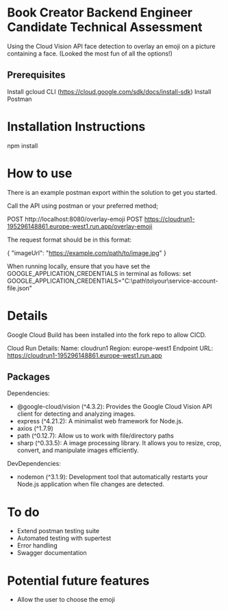 # Book Creator Backend Engineer Candidate Technical Assessment

Using the Cloud Vision API face detection to overlay an emoji on a picture containing a face. (Looked the most fun of all the options!)

## Prerequisites

Install gcloud CLI (https://cloud.google.com/sdk/docs/install-sdk)
Install Postman

# Installation Instructions

npm install

# How to use

There is an example postman export within the solution to get you started.

Call the API using postman or your preferred method;

POST http://localhost:8080/overlay-emoji
POST https://cloudrun1-195296148861.europe-west1.run.app/overlay-emoji

The request format should be in this format:

{
"imageUrl": "https://example.com/path/to/image.jpg"
}

When running locally, ensure that you have set the GOOGLE_APPLICATION_CREDENTIALS in terminal as follows:
set GOOGLE_APPLICATION_CREDENTIALS="C:\path\to\your\service-account-file.json"

# Details

Google Cloud Build has been installed into the fork repo to allow CICD.

Cloud Run Details:
Name: cloudrun1
Region: europe-west1
Endpoint URL: https://cloudrun1-195296148861.europe-west1.run.app

## Packages

Dependencies:

- @google-cloud/vision (^4.3.2): Provides the Google Cloud Vision API client for detecting and analyzing images.
- express (^4.21.2): A minimalist web framework for Node.js.
- axios (^1.7.9)
- path (^0.12.7): Allow us to work with file/directory paths
- sharp (^0.33.5): A image processing library. It allows you to resize, crop, convert, and manipulate images efficiently.

DevDependencies:

- nodemon (^3.1.9): Development tool that automatically restarts your Node.js application when file changes are detected.

# To do

- Extend postman testing suite
- Automated testing with supertest
- Error handling
- Swagger documentation

# Potential future features

- Allow the user to choose the emoji
